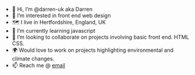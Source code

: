 - 👋 Hi, I’m @darren-uk aka Darren
- 👀 I’m interested in front end web design
- 🗺️ I live in Hertfordshire, England, UK
- 🌱 I’m currently learning javascript
- 💞️ I’m looking to collaborate on projects involving basic front end. HTML CSS.
- 🌍 Would love to work on projects highlighting environmental and climate changes.
- 📫 Reach me @ [email](darren.tech@hotmail.co.uk)

<!---
darren-uk/darren-uk is a ✨ special ✨ repository because its `README.md` (this file) appears on your GitHub profile.
You can click the Preview link to take a look at your changes.
--->
